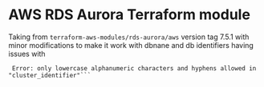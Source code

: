 # AWS RDS Aurora Terraform module

Taking from `terraform-aws-modules/rds-aurora/aws` version tag 7.5.1 with minor modifications
to make it work with dbnane and db identifiers having issues with 
```
 Error: only lowercase alphanumeric characters and hyphens allowed in "cluster_identifier"```
```